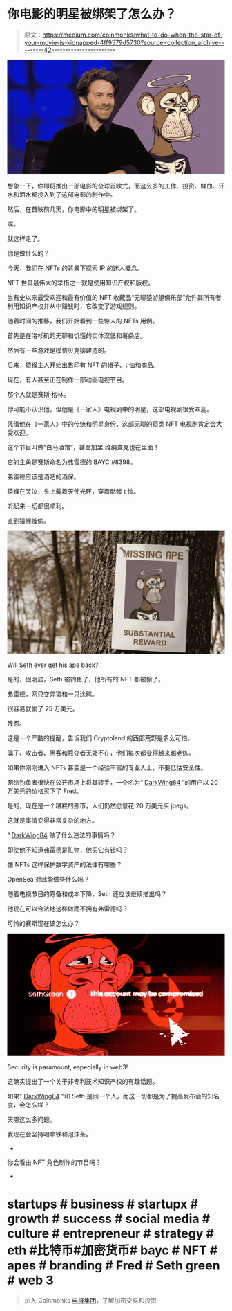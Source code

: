 # 你电影的明星被绑架了怎么办？

> 原文：<https://medium.com/coinmonks/what-to-do-when-the-star-of-your-movie-is-kidnapped-4ff9579d5730?source=collection_archive---------42----------------------->

![](img/d4a8cf420c3df23ae3dd59d48d552991.png)

想象一下，你即将推出一部电影的全球首映式，而这么多的工作、投资、鲜血、汗水和泪水都投入到了这部电影的制作中。

然后，在首映前几天，你电影中的明星被绑架了。

噗。

就这样走了。

你是做什么的？

今天，我们在 NFTs 的背景下探索 IP 的迷人概念。

NFT 世界最伟大的举措之一就是使用知识产权和版权。

当有史以来最受欢迎和最有价值的 NFT 收藏品“无聊猿游艇俱乐部”允许其所有者利用知识产权并从中赚钱时，它改变了游戏规则。

随着时间的推移，我们开始看到一些惊人的 NFTs 用例。

首先是在洛杉矶的无聊和饥饿的实体汉堡和薯条店。

然后有一些游戏是模仿贝克猿建造的。

后来，猿猴主人开始出售印有 NFT 的帽子、t 恤和商品。

现在，有人甚至正在制作一部动画电视节目。

那个人就是赛斯·格林。

你可能不认识他，但他是《一家人》电视剧中的明星，这部电视剧很受欢迎。

凭借他在《一家人》中的传统和明星身份，这部无聊的猿类 NFT 电视剧肯定会大受欢迎。

这个节目叫做“白马酒馆”，甚至加里·维纳查克也在里面！

它的主角是赛斯命名为弗雷德的 BAYC #8398。

弗雷德应该是酒吧的酒保。

猿猴在哭泣，头上戴着天使光环，穿着骷髅 t 恤。

听起来一切都很顺利。

直到猿猴被偷。

![](img/e3311f3e963f1778c7c8aeb6933955d1.png)

Will Seth ever get his ape back?

是的，很明显，Seth 被钓鱼了，他所有的 NFT 都被偷了。

弗雷德，两只变异猿和一只涂鸦。

很容易就偷了 25 万美元。

残忍。

这是一个严酷的提醒，告诉我们 Cryptoland 的西部荒野是多么可怕。

骗子、攻击者、黑客和篡夺者无处不在，他们每次都变得越来越老练。

如果你刚刚进入 NFTs 甚至是一个经验丰富的专业人士，不要低估安全性。

网络钓鱼者很快在公开市场上将其转手，一个名为“ [DarkWing84](https://opensea.io/DarkWing84) ”的用户以 20 万美元的价格买下了 Fred。

是的，现在是一个糟糕的熊市，人们仍然愿意花 20 万美元买 jpegs。

这就是事情变得非常复杂的地方。

“ [DarkWing84](https://opensea.io/DarkWing84) 做了什么违法的事情吗？

即使他不知道弗雷德是赃物，他买它有错吗？

像 NFTs 这样保护数字资产的法律有哪些？

OpenSea 对此能做些什么吗？

随着电视节目的筹备和成本下降，Seth 还应该继续推出吗？

他现在可以合法地这样做而不拥有弗雷德吗？

可怜的赛斯现在该怎么办？

![](img/30f28aafbc999a8e681ba23d61cbfb7d.png)

Security is paramount, especially in web3!

这确实提出了一个关于非专利技术知识产权的有趣话题。

如果" [DarkWing84](https://opensea.io/DarkWing84) "和 Seth 是同一个人，而这一切都是为了提高发布会的知名度，会怎么样？

天哪这么多问题。

我现在会坚持喝拿铁和泡沫茶。

-

你会看由 NFT 角色制作的节目吗？

-

# startups # business # startupx # growth # success # social media # culture # entrepreneur # strategy # eth #比特币#加密货币# bayc # NFT # apes # branding # Fred # Seth green # web 3

> 加入 Coinmonks [电报集团](https://t.me/joinchat/Trz8jaxd6xEsBI4p)，了解加密交易和投资